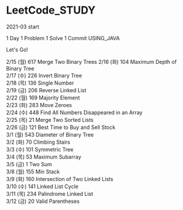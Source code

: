 # LeetCode_STUDY

2021-03 start

1 Day 1 Problem 1 Solve 1 Commit    USING_JAVA

Let's Go!

2/15 (월) 617   Merge Two Binary Trees 
2/16 (화) 104   Maximum Depth of Binary Tree          
2/17 (수) 226   Invert Binary Tree          
2/18 (목) 136   Single Number             
2/19 (금) 206   Reverse Linked List          
2/22 (월) 169   Majority Element             
2/23 (화) 283   Move Zeroes          
2/24 (수) 448   Find All Numbers Disappeared in an Array       
2/25 (목) 21   Merge Two Sorted Lists          
2/26 (금) 121   Best Time to Buy and Sell Stock             
3/1  (월) 543   Diameter of Binary Tree          
3/2  (화) 70   Climbing Stairs          
3/3  (수) 101   Symmetric Tree             
3/4  (목) 53   Maximum Subarray             
3/5  (금) 1   Two Sum          
3/8  (월) 155   Min Stack          
3/9  (화) 160   Intersection of Two Linked Lists             
3/10 (수) 141   Linked List Cycle          
3/11 (목) 234   Palindrome Linked List       
3/12 (금) 20   Valid Parentheses
